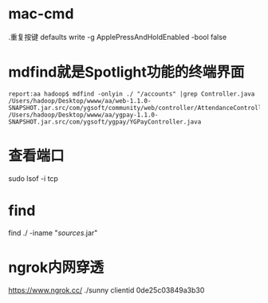 # mac-cmd

.重复按键
defaults write -g ApplePressAndHoldEnabled -bool false

# mdfind就是Spotlight功能的终端界面
``` shell
report:aa hadoop$ mdfind -onlyin ./ "/accounts" |grep Controller.java
/Users/hadoop/Desktop/wwww/aa/web-1.1.0-SNAPSHOT.jar.src/com/ygsoft/community/web/controller/AttendanceController.java
/Users/hadoop/Desktop/wwww/aa/ygpay-1.1.0-SNAPSHOT.jar.src/com/ygsoft/ygpay/YGPayController.java
```

# 查看端口
sudo lsof -i tcp

# find
find ./ -iname "*sources*.jar"

# ngrok内网穿透 
https://www.ngrok.cc/
./sunny clientid 0de25c03849a3b30
